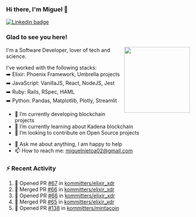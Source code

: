 ### Hi there, I'm Miguel 👋

<a href="https://linkedin.com/in/miguelnietoa/" target="_blank" rel="noopener noreferrer">
  <img src="https://img.shields.io/badge/-LinkedIn-0e76a8?style=flat-square&logo=Linkedin&logoColor=white" alt="Linkedin badge">
</a>
<!-- [![Website Badge](https://img.shields.io/badge/Website-3b5998?style=flat-square&logo=google-chrome&logoColor=white)](#notavailablenow#) 

<img src="https://i.imgur.com/tbrLrt5.gif" width=400 alt="Coding GIF" align="right"/>
-->


### Glad to see you here!
<a href="https://github.com/miguelnietoa"><img src="https://github-readme-stats.vercel.app/api?username=miguelnietoa&show_icons=true&hide_border=true&count_private=true&include_all_commits=true&theme=tokyonight" height="180em" align="right"/></a>
I'm a Software Developer, lover of tech and science. 

I've worked with the following stacks:\
➡️ Elixir: Phoenix Framework, Umbrella projects\
➡️ JavaScript: VanillaJS, React, NodeJS, Jest\
➡️ Ruby: Rails, RSpec, HAML\
➡️ Python: Pandas, Matplotlib, Plotly, Streamlit

- 🔭 I’m currently developing blockchain projects
- 🌱 I’m currently learning about Kadena blockchain
- 👯 I’m looking to contribute on Open Source projects
<!-- 
- 😄 I just finished a Machine Learning course! 
- 🤔 I’m looking for help with ...
-->
- 💬 Ask me about anything, I am happy to help
- 📫 How to reach me: miguelnietoa02@gmail.com


### ⚡ Recent Activity

<!--START_SECTION:activity-->
1. 💪 Opened PR [#67](https://github.com/kommitters/elixir_xdr/pull/67) in [kommitters/elixir_xdr](https://github.com/kommitters/elixir_xdr)
2. 🎉 Merged PR [#66](https://github.com/kommitters/elixir_xdr/pull/66) in [kommitters/elixir_xdr](https://github.com/kommitters/elixir_xdr)
3. 💪 Opened PR [#66](https://github.com/kommitters/elixir_xdr/pull/66) in [kommitters/elixir_xdr](https://github.com/kommitters/elixir_xdr)
4. 🎉 Merged PR [#65](https://github.com/kommitters/elixir_xdr/pull/65) in [kommitters/elixir_xdr](https://github.com/kommitters/elixir_xdr)
5. 💪 Opened PR [#138](https://github.com/kommitters/mintacoin/pull/138) in [kommitters/mintacoin](https://github.com/kommitters/mintacoin)
<!--END_SECTION:activity-->

